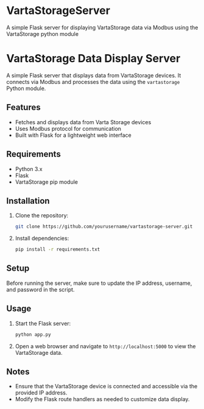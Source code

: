 # VartaStorageServer
A simple Flask server for displaying VartaStorage data via Modbus using the VartaStorage python module
# VartaStorage Data Display Server

A simple Flask server that displays data from VartaStorage devices. It connects via Modbus and processes the data using the `vartastorage` Python module.

## Features

- Fetches and displays data from Varta Storage devices
- Uses Modbus protocol for communication
- Built with Flask for a lightweight web interface

## Requirements

- Python 3.x
- Flask
- VartaStorage pip module

## Installation

1. Clone the repository:

    ```bash
    git clone https://github.com/yourusername/vartastorage-server.git
    ```

2. Install dependencies:

    ```bash
    pip install -r requirements.txt
    ```

## Setup

Before running the server, make sure to update the IP address, username, and password in the script. 

## Usage

1. Start the Flask server:

    ```bash
    python app.py
    ```

2. Open a web browser and navigate to `http://localhost:5000` to view the VartaStorage data.

## Notes

- Ensure that the VartaStorage device is connected and accessible via the provided IP address.
- Modify the Flask route handlers as needed to customize data display.
